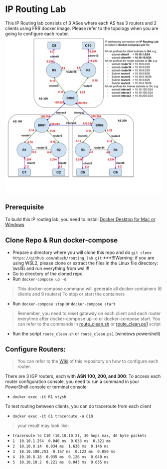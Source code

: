 # IP Routing Lab

This IP Routing lab consists of 3 ASes where each AS has 3 routers and 2 clients using FRR docker image. Please refer to the topology when you are going to configure each router.
![Image of Topology](Topology_Adjar2020.jpg)

## Prerequisite

To build this IP routing lab, you need to install [Docker Desktop for Mac or Windows](https://www.docker.com/products/docker-desktop)

## Clone Repo & Run docker-compose

- Prepare a directory where you will clone this repo and do `git clone https://github.com/abazh/routing_lab.git`
   ***!!!Warning: if you are using WSL2, please clone or extract the files in the Linux file directory: \\wsl$\ and run everything from wsl !!!
- Go to directory of the cloned repo 
- Run `docker-compose up -d` 
> This docker-compose command will generate all docker containers (6 clients and 9 routers)
> To stop or start the containers
- Run `docker-compose stop` or `docker-compose start`
> Remember, you need to reset gateway on each client and each router everytime after docker-compose up -d or docker-compose start. You can refer to the commands in [route_clean.sh](route_clean.sh) or [route_clean.ps1](route_clean.ps1) script 
- Run the script `route_clean.sh` or `route_clean.ps1` (windows powershell)

## Configure Routers:
> You can refer to the [Wiki](https://github.com/abazh/routing_lab/wiki) of this repository on how to configure each router.

There are 3 IGP routers, each with **ASN 100, 200, and 300**:
To access each router configuration console, you need to run a command in your PowerShell console or terminal console:
- `docker exec -it R1 vtysh`

To test routing between clients, you can do traceroute from each client
- `docker exec -it C1 traceroute -n C10`
> your result may look like:
- `traceroute to C10 (10.10.10.2), 30 hops max, 46 byte packets`
- `1  10.10.1.254  0.040 ms  0.033 ms  0.321 ms`
- `2  10.10.0.14  0.034 ms  1.636 ms  0.146 ms`
- `3  10.10.100.253  0.167 ms  0.123 ms  0.050 ms`
- `4  10.10.8.18  0.035 ms  0.126 ms  0.040 ms`
- `5  10.10.10.2  0.221 ms  0.043 ms  0.035 ms` 
 
